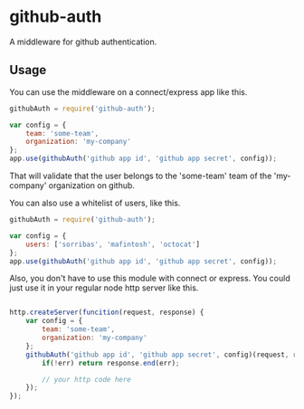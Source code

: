 # github-auth

A middleware for github authentication.

## Usage

You can use the middleware on a connect/express app like this.

```js
githubAuth = require('github-auth');

var config = {
	team: 'some-team',
	organization: 'my-company'
};
app.use(githubAuth('github app id', 'github app secret', config));
```
That will validate that the user belongs to the 'some-team' team of the 'my-company' organization on github.

You can also use a whitelist of users, like this.
```js
githubAuth = require('github-auth');

var config = {
	users: ['sorribas', 'mafintosh', 'octocat']
};
app.use(githubAuth('github app id', 'github app secret', config));
```

Also, you don't have to use this module with connect or express. You could just use it in your
regular node http server like this.

```js

http.createServer(funcition(request, response) {
	var config = {
		team: 'some-team',
		organization: 'my-company'
	};
	githubAuth('github app id', 'github app secret', config)(request, response, function(err) {
		if(!err) return response.end(err);

		// your http code here
	});
});

```
